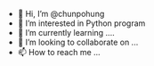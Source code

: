 - 👋 Hi, I’m @chunpohung
- 👀 I’m interested in Python program
- 🌱 I’m currently learning ....
- 💞️ I’m looking to collaborate on ...
- 📫 How to reach me ...

<!---
chunpohung/chunpohung is a ✨ special ✨ repository because its `README.md` (this file) appears on your GitHub profile.
You can click the Preview link to take a look at your changes.
--->
